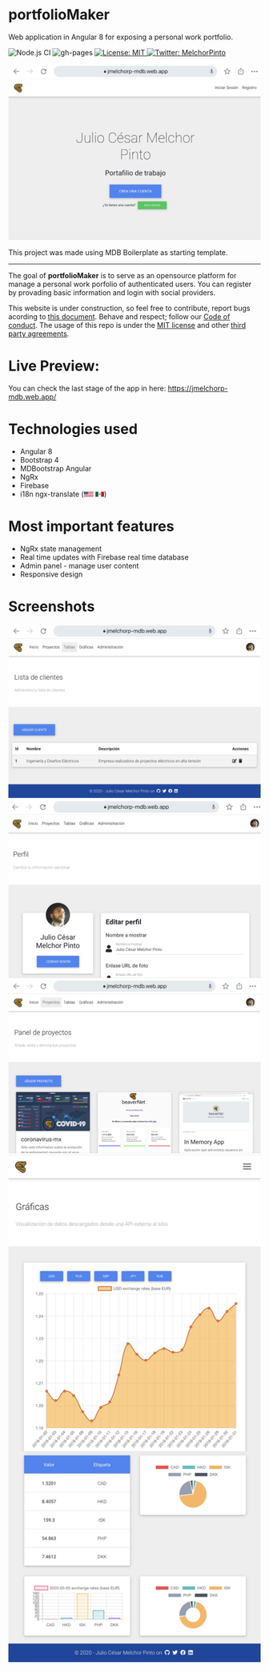 # portfolioMaker
Web application in Angular 8 for exposing a personal work portfolio.

![Node.js CI](https://github.com/JulioMelchorPinto/portfolioMaker/workflows/Node.js%20CI/badge.svg?branch=master)
![gh-pages](https://github.com/JulioMelchorPinto/af-mdb/workflows/gh-pages/badge.svg?branch=master)
<a href="LICENSE">
<img alt="License: MIT" src="https://img.shields.io/badge/License-MIT-yellow.svg" />
</a>
<a href="https://twitter.com/MelchorPinto" target="_blank">
    <img alt="Twitter: MelchorPinto" src="https://img.shields.io/twitter/follow/MelchorPinto.svg?style=social" />
</a>

<img src="src/assets/screenshots/screenshot01.png">

This project was made using MDB Boilerplate as starting template.
________

The goal of **portfolioMaker** is to serve as an opensource platform for manage a personal work porfolio of authenticated users. You can register by provading basic information and login with social providers. 

This website is under construction, so feel free to contribute, report bugs acording to <a href=".github/ISSUE_TEMPLATE/bug_report.md">this document</a>. Behave and respect; follow our <a href="CODE_OF_CONDUCT.md">Code of conduct</a>. The usage of this repo is under the <a href="LICENSE">MIT license</a> and other <a href="dist/af-mdb/3rdpartylicenses.txt">third party agreements</a>.

# Live Preview:
You can check the last stage of the app in here: https://jmelchorp-mdb.web.app/

# Technologies used

* Angular 8
* Bootstrap 4
* MDBootstrap Angular
* NgRx
* Firebase 
* i18n ngx-translate (<img height="10" src="src/assets/flags/en.svg"> <img height="10" src="src/assets/flags/es.svg">)

# Most important features

* NgRx state management
* Real time updates with Firebase real time database
* Admin panel - manage user content
* Responsive design

# Screenshots

<img src="src/assets/screenshots/screenshot02.png">
<img src="src/assets/screenshots/screenshot03.png">
<img src="src/assets/screenshots/screenshot04.png">
<img src="src/assets/screenshots/screenshot07.png">
